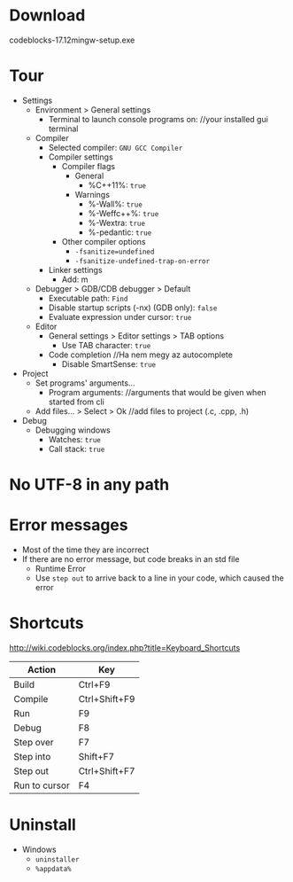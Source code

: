 # Download
codeblocks-17.12mingw-setup.exe

# Tour
- Settings
	- Environment > General settings
		- Terminal to launch console programs on: //your installed gui terminal
	- Compiler
		- Selected compiler: `GNU GCC Compiler`
		- Compiler settings
			- Compiler flags
				- General
					- %C++11%: `true`
				- Warnings
					- %-Wall%: `true`
					- %-Weffc++%: `true`
					- %-Wextra: `true`
					- %-pedantic: `true`
			- Other compiler options
				- `-fsanitize=undefined`
				- `-fsanitize-undefined-trap-on-error`
		- Linker settings
			- Add: m
	- Debugger > GDB/CDB debugger > Default
		- Executable path: `Find`
		- Disable startup scripts (-nx) (GDB only): `false`
		- Evaluate expression under cursor: `true`
	- Editor
		- General settings > Editor settings > TAB options
			- Use TAB character: `true`
		- Code completion //Ha nem megy az autocomplete
			- Disable SmartSense: `true`
- Project
	- Set programs' arguments...
		- Program arguments: //arguments that would be given when started from cli
	- Add files... > Select > Ok //add files to project (.c, .cpp, .h)
- Debug
	- Debugging windows
		- Watches: `true`
		- Call stack: `true`
		
# No UTF-8 in any path

# Error messages
- Most of the time they are incorrect
- If there are no error message, but code breaks in an std file
	- Runtime Error
	- Use `step out` to arrive back to a line in your code, which caused the error

# Shortcuts
http://wiki.codeblocks.org/index.php?title=Keyboard_Shortcuts

| Action        | Key           |
|---------------|---------------|
| Build         | Ctrl+F9       |
| Compile       | Ctrl+Shift+F9 |
| Run           | F9            |
| Debug         | F8            |
| Step over     | F7            |
| Step into     | Shift+F7      |
| Step out      | Ctrl+Shift+F7 |
| Run to cursor | F4            |

# Uninstall
- Windows  
	- `uninstaller`  
	- `%appdata%`
